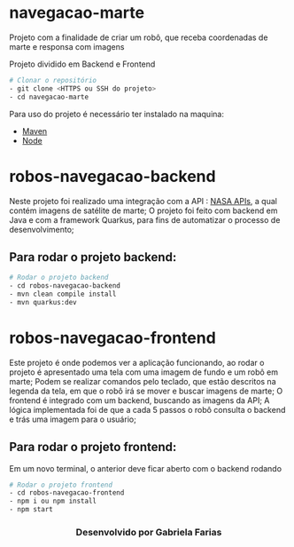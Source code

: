 # navegacao-marte
Projeto com a finalidade de criar um robô, que receba coordenadas de marte e responsa com imagens


Projeto dividido em Backend e Frontend

```bash
# Clonar o repositório
- git clone <HTTPS ou SSH do projeto>
- cd navegacao-marte
```

Para uso do projeto é necessário ter instalado na maquina:
- [Maven](https://maven.apache.org/install.html)
- [Node](https://nodejs.org/en)

# robos-navegacao-backend
Neste projeto foi realizado uma integração com a API : [NASA APIs](https://api.nasa.gov/), a qual contém imagens de satélite de marte;
O projeto foi feito com backend em Java e com a framework Quarkus, para fins de automatizar o processo de desenvolvimento;

## Para rodar o projeto backend:

```bash
# Rodar o projeto backend
- cd robos-navegacao-backend
- mvn clean compile install
- mvn quarkus:dev
```

# robos-navegacao-frontend
Este projeto é onde podemos ver a aplicação funcionando, ao rodar o projeto é apresentado uma tela com uma imagem de fundo e um robô em marte;
Podem se realizar comandos pelo teclado, que estão descritos na legenda da tela, em que o robô irá se mover e buscar imagens de marte;
O frontend é integrado com um backend, buscando as imagens da API;
A lógica implementada foi de que a cada 5 passos o robô consulta o backend e trás uma imagem para o usuário;

## Para rodar o projeto frontend:

Em um novo terminal, o anterior deve ficar aberto com o backend rodando

```bash
# Rodar o projeto frontend
- cd robos-navegacao-frontend
- npm i ou npm install
- npm start
```



<h3 align="center">Desenvolvido por Gabriela Farias</h3>

